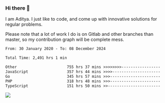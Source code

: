 ### Hi there 👋

I am Aditya. I just like to code, and come up with innovative solutions for regular problems.

Please note that a lot of work I do is on Gitlab and other branches than master, so my contribution graph will be complete mess.

<!--START_SECTION:waka-->

```txt
From: 30 January 2020 - To: 08 December 2024

Total Time: 2,491 hrs 1 min

Other                      755 hrs 37 mins >>>>>>>>-----------------   30.33 %
JavaScript                 357 hrs 44 mins >>>>---------------------   14.36 %
Go                         345 hrs 57 mins >>>----------------------   13.89 %
PHP                        318 hrs 48 mins >>>----------------------   12.80 %
TypeScript                 151 hrs 50 mins >>-----------------------   06.10 %
```

<!--END_SECTION:waka-->

![](https://komarev.com/ghpvc/?username=BrainBuzzer)
